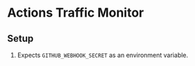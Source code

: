 # Actions Traffic Monitor

## Setup

1. Expects `GITHUB_WEBHOOK_SECRET` as an environment variable.
